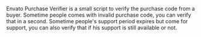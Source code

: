 Envato Purchase Verifier is a small script to verify the purchase code from a buyer.
Sometime people comes with invalid purchase code, you can verify that in a second.
Sometime people's support period expires but come for support, you can also verify that if his support is still available or not.
